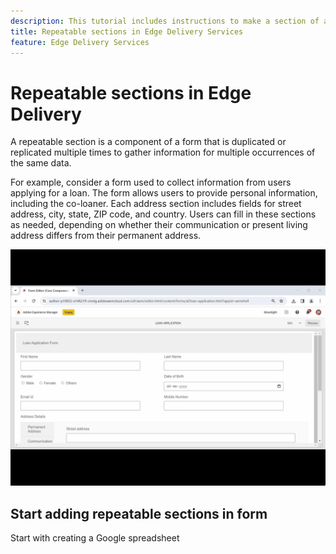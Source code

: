 ```yaml
---
description: This tutorial includes instructions to make a section of a form repeatable
title: Repeatable sections in Edge Delivery Services
feature: Edge Delivery Services
---
```


# Repeatable sections in Edge Delivery

A repeatable section is a component of a form that is duplicated or replicated multiple times to gather information for multiple occurrences of the same data.

For example, consider a form used to collect information from users applying for a loan. The form allows users to provide personal information, including the co-loaner. Each address section includes fields for street address, city, state, ZIP code, and country. Users can fill in these sections as needed, depending on whether their communication or present living address differs from their permanent address.

![using multiple fragment in adaptive form](/help/forms/assets/using-multiple-fragment-af.gif)


## Start adding repeatable sections in form

Start with creating a Google spreadsheet 

